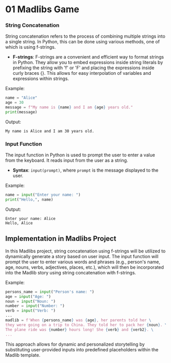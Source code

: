 # 01 Madlibs Game

### String Concatenation
String concatenation refers to the process of combining multiple strings into a single string. In Python, this can be done using various methods, one of which is using f-strings. 

- **F-strings**: F-strings are a convenient and efficient way to format strings in Python. They allow you to embed expressions inside string literals by prefixing the string with 'f' or 'F' and placing the expressions inside curly braces {}. This allows for easy interpolation of variables and expressions within strings.

Example:
```python
name = "Alice"
age = 30
message = f"My name is {name} and I am {age} years old."
print(message)
```
Output:
```
My name is Alice and I am 30 years old.
```

### Input Function
The input function in Python is used to prompt the user to enter a value from the keyboard. It reads input from the user as a string. 

- **Syntax**: `input(prompt)`, where `prompt` is the message displayed to the user.

Example:
```python
name = input("Enter your name: ")
print("Hello,", name)
```
Output:
```
Enter your name: Alice
Hello, Alice
```

## Implementation in Madlibs Project
In this Madlibs project, string concatenation using f-strings will be utilized to dynamically generate a story based on user input. The input function will prompt the user to enter various words and phrases (e.g., person's name, age, nouns, verbs, adjectives, places, etc.), which will then be incorporated into the Madlib story using string concatenation with f-strings.

Example:
```python
persons_name = input("Person's name: ")
age = input("Age: ")
noun = input("Noun: ")
number = input("Number: ")
verb = input("Verb: ")
...
madlib = f'When {persons_name} was {age}, her parents told her \
they were going on a trip to China. They told her to pack her {noun}. \
The plane ride was {number} hours long! She {verb} and {verb2}. \
...
```

This approach allows for dynamic and personalized storytelling by substituting user-provided inputs into predefined placeholders within the Madlib template.